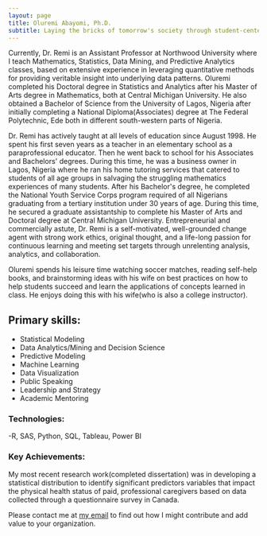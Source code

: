 ```yaml
---
layout: page
title: Oluremi Abayomi, Ph.D.
subtitle: Laying the bricks of tomorrow's society through student-centered learning and teaching.
---
```


Currently, Dr. Remi is an Assistant Professor at Northwood University where I teach Mathematics, Statistics, Data Mining, and Predictive Analytics classes, based on extensive experience in leveraging quantitative methods for providing veritable insight into underlying data patterns. Oluremi completed his Doctoral degree in Statistics and Analytics after his Master of Arts degree in Mathematics, both at Central Michigan University. He also obtained a Bachelor of Science from the University of Lagos, Nigeria after initially completing a National Diploma(Associates) degree at The Federal Polytechnic, Ede both in different south-western parts of Nigeria.

Dr. Remi has actively taught at all levels of education since August 1998. He spent his first seven years as a teacher in an elementary school as a paraprofessional educator. Then he went back to school for his Associates and Bachelors' degrees. During this time, he was a business owner in Lagos, Nigeria where he ran his home tutoring services that catered to students of all age groups in salvaging the struggling mathematics experiences of many students. After his Bachelor's degree, he completed the National Youth Service Corps program required of all Nigerians graduating from a tertiary institution under 30 years of age. During this time, he secured a graduate assistantship to complete his Master of Arts and Doctoral degree at Central Michigan University.
Entrepreneurial and commercially astute, Dr. Remi is a self-motivated, well-grounded change agent with strong work ethics, original thought, and a life-long passion for continuous learning and meeting set targets through unrelenting analysis, analytics, and collaboration.

Oluremi spends his leisure time watching soccer matches, reading self-help books, and brainstorming ideas with his wife on best practices on how to help students succeed and learn the applications of concepts learned in class. He enjoys doing this with his wife(who is also a college instructor). 

## Primary skills:

- Statistical Modeling
- Data Analytics/Mining and Decision Science
- Predictive Modeling
- Machine Learning
- Data Visualization
- Public Speaking
- Leadership and Strategy 
- Academic Mentoring

### Technologies: 
-R, SAS, Python, SQL, Tableau, Power BI

### Key Achievements: 

My most recent research work(completed dissertation) was in developing a statistical distribution to identify significant predictors variables that impact the physical health status of paid, professional caregivers based on data collected through a questionnaire survey in Canada. 

Please contact me at <a href="mailto:remdaniels@yahoo.com">my email</a> to find out how I might contribute and add value to your organization.

